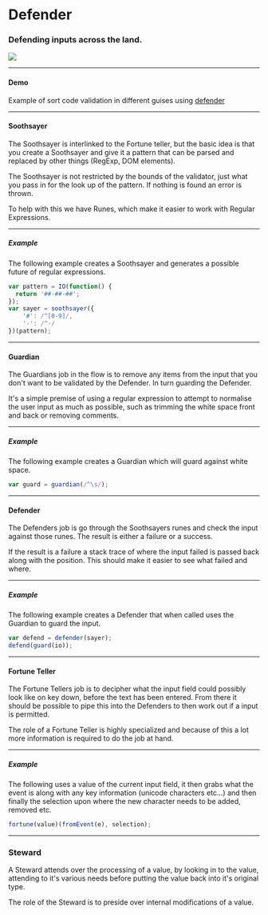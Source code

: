 # Defender

### Defending inputs across the land.

![](https://raw.github.com/fantasyland/fantasy-land/master/logo.png)

* * *

#### Demo

Example of sort code validation in different guises using [defender](http://simonrichardson.github.io/defender/)

* * *

#### Soothsayer

The Soothsayer is interlinked to the Fortune teller, but the basic
idea is that you create a Soothsayer and give it a pattern that 
can be parsed and replaced by other things (RegExp, DOM elements).

The Soothsayer is not restricted by the bounds of the validator,
just what you pass in for the look up of the pattern. If nothing
is found an error is thrown.

To help with this we have Runes, which make it easier to work with
Regular Expressions.

* * *

##### Example

The following example creates a Soothsayer and generates a possible
future of regular expressions.

```javascript
var pattern = IO(function() {
  return '##-##-##';
});
var sayer = soothsayer({
    '#': /^[0-9]/,
    '-': /^-/
})(pattern);
```

* * *

#### Guardian

The Guardians job in the flow is to remove any items from the input
that you don't want to be validated by the Defender. In turn
guarding the Defender.

It's a simple premise of using a regular expression to attempt to
normalise the user input as much as possible, such as trimming 
the white space front and back or removing comments.

* * *

##### Example

The following example creates a Guardian which will guard against
white space.

```javascript
var guard = guardian(/^\s/);
```

* * *

#### Defender

The Defenders job is go through the Soothsayers runes and check
the input against those runes. The result is either a failure or
a success.

If the result is a failure a stack trace of where the input failed
is passed back along with the position. This should make it easier
to see what failed and where.

* * *

##### Example

The following example creates a Defender that when called uses
the Guardian to guard the input.

```javascript
var defend = defender(sayer);
defend(guard(io));
```

* * *

#### Fortune Teller

The Fortune Tellers job is to decipher what the input field could
possibly look like on key down, before the text has been entered.
From there it should be possible to pipe this into the Defenders
to then work out if a input is permitted. 

The role of a Fortune Teller is highly specialized and because of
this a lot more information is required to do the job at hand.

* * *

##### Example

The following uses a value of the current input field, it then
grabs what the event is along with any key information (unicode
characters etc...) and then finally the selection upon where the
new character needs to be added, removed etc.

```javascript
fortune(value)(fromEvent(e), selection);
```

* * *

### Steward

A Steward attends over the processing of a value, by looking in to
the value, attending to it's various needs before putting the value
back into it's original type.

The role of the Steward is to preside over internal modifications
of a value.
